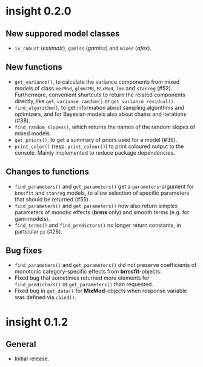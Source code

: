 # insight 0.2.0

## New suppored model classes

* `iv_robust` (*estimatr*), `gamlss` (*gamlss*) and `mixed` (*afex*).

## New functions

* `get_variance()`, to calculate the variance components from mixed models of class `merMod`, `glmmTMB`, `MixMod`, `lme` and `stanreg` (#52). Furthermore, convenient shortcuts to return the related components directly, like `get_variance_random()` or `get_variance_residual()`.
* `find_algorithm()`, to get information about sampling algorithms and optimizers, and for Bayesian models also about chains and iterations (#38).
* `find_random_slopes()`, which returns the names of the random slopes of mixed models.
* `get_priors()`, to get a summary of priors used for a model (#39).
* `print_color()` (resp. `print_colour()`) to print coloured output to the console. Mainly implemented to reduce package dependencies.

## Changes to functions

* `find_parameters()` and `get_parameters()` get a `parameters`-argument for `brmsfit` and `stanreg` models, to allow selection of specific parameters that should be returned (#55).
* `find_parameters()` and `get_parameters()` now also return simplex parameters of monotic effects (**brms** only) and smooth terms (e.g. for gam-models).
* `find_terms()` and `find_predictors()` no longer return constants, in particular `pi` (#26).

## Bug fixes

* `find_parameters()` and `get_parameters()` did not preserve coefficients of monotonic category-specific effects from **brmsfit**-objects.
* Fixed bug that sometimes returned more elements for `find_predictors()` or `get_parameters()` than requested.
* Fixed bug in `get_data()` for **MixMod**-objects when response variable was defined via `cbind()`.

# insight 0.1.2

## General

* Initial release.